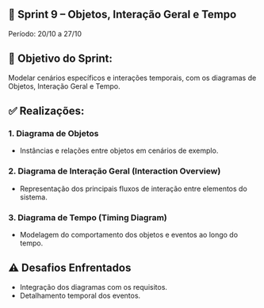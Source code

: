 ## 📌 Sprint 9 – Objetos, Interação Geral e Tempo

Período: 20/10 a 27/10

## 🎯 Objetivo do Sprint:
Modelar cenários específicos e interações temporais, com os diagramas de Objetos, Interação Geral e Tempo.

## ✅ Realizações:
### 1. Diagrama de Objetos
- Instâncias e relações entre objetos em cenários de exemplo.

### 2. Diagrama de Interação Geral (Interaction Overview)
- Representação dos principais fluxos de interação entre elementos do sistema.

### 3. Diagrama de Tempo (Timing Diagram)
- Modelagem do comportamento dos objetos e eventos ao longo do tempo.

## ⚠️ Desafios Enfrentados
- Integração dos diagramas com os requisitos.
- Detalhamento temporal dos eventos.
